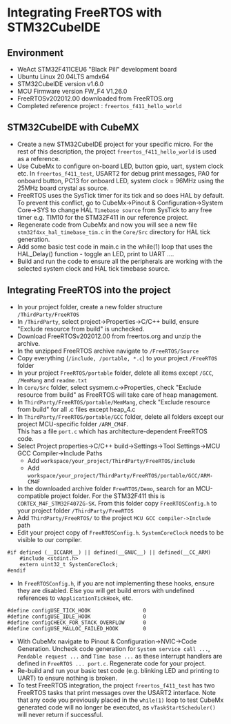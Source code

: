 # Integrating FreeRTOS with STM32CubeIDE

## Environment

* WeAct STM32F411CEU6 "Black Pill" development board
* Ubuntu Linux 20.04LTS amdx64
* STM32CubeIDE version v1.6.0
* MCU Firmware version FW_F4 V1.26.0
* FreeRTOSv202012.00 downloaded from FreeRTOS.org
* Completed reference project : `freertos_f411_hello_world`

## STM32CubeIDE with CubeMX

* Create a new STM32CubeIDE project for your specific micro. For the rest of this description,
the project `freertos_f411_hello_world` is used as a reference.
* Use CubeMx to configure on-board LED, button gpio, uart, system clock etc. In `freertos_f411_test`, USART2 for debug print messages, PA0 for onboard button, PC13 for onboard LED, system clock = 96MHz using the 25MHz board crystal as source.
* FreeRTOS uses the SysTick timer for its tick and so does HAL by default. To prevent this conflict, go to CubeMx->Pinout & Configuration->System Core->SYS to change HAL `Timebase source` from
SysTick to any free timer e.g. TIM10 for the STM32F411 in our reference project. 
* Regenerate code from CubeMx and now you will see a new file `stm32f4xx_hal_timebase_tim.c` in the 
`Core/Src` directory  for HAL tick generation.
* Add some basic test code in main.c in the while(1) loop that uses the HAL_Delay() function - toggle an LED, print to UART ....  
* Build and run the code to ensure all the peripherals are working with the selected system clock and HAL tick timebase source. 

## Integrating FreeRTOS into the project

* In your project folder, create a new folder structure `/ThirdParty/FreeRTOS`
* In `/ThirdParty`, select project->Properties->C/C++ build, ensure "Exclude resource from build" is unchecked.
* Download FreeRTOSv202012.00 from freertos.org and unzip the archive.
* In the unzipped FreeRTOS archive navigate to `/FreeRTOS/Source`
* Copy everything (`/include, /portable, *.c`) to your project `/FreeRTOS` folder
* In your project `FreeRTOS/portable` folder, delete all items except `/GCC`, `/MemMang` and `readme.txt`
* In `Core/Src` folder, select sysmem.c->Properties, check "Exclude resource from build" as FreeRTOS will take care of heap management.
* In `ThirdParty/FreeRTOS/portable/MemMang`, check "Exclude resource from build" for all .c files except
heap_4.c
* In `ThirdParty/FreeRTOS/portable/GCC` folder, delete all folders except our project MCU-specific folder `/ARM_CM4F`.  
This has a file `port.c` which has architecture-dependent FreeRTOS code.
* Select Project properties->C/C++ build->Settings->Tool Settings->MCU GCC Compiler->Include Paths
   * Add `workspace/your_project/ThirdParty/FreeRTOS/include`
   * Add `workspace/your_project/ThirdParty/FreeRTOS/portable/GCC/ARM-CM4F`
* In the downloaded archive folder `FreeRTOS/Demo`, search for an MCU-compatible project folder. For the STM32F411 this is `CORTEX_M4F_STM32F407ZG-SK`. From this folder copy `FreeRTOSConfig.h` to your project folder `/ThirdParty/FreeRTOS`
* Add `ThirdParty/FreeRTOS/` to the project `MCU GCC compiler->Include` path
* Edit your project copy of `FreeRTOSConfig.h`. `SystemCoreClock` needs to be visible to our compiler.
```
#if defined (__ICCARM__) || defined(__GNUC__) || defined(__CC_ARM)
    #include <stdint.h>
    extern uint32_t SystemCoreClock;
#endif
```
* In `FreeRTOSConfig.h`, if you are not implementing these hooks, ensure they are disabled. Else you will get build errors  with undefined references to `vApplicationTickHook`, etc.
```
#define configUSE_TICK_HOOK             	0
#define configUSE_IDLE_HOOK             	0
#define configCHECK_FOR_STACK_OVERFLOW		0
#define configUSE_MALLOC_FAILED_HOOK	  	0
```
* With CubeMx navigate to Pinout & Configuration->NVIC->Code Generation.
Uncheck code generation for `System service call ...`, `Pendable request ...` and `Time base ...` as 
these interrupt handlers are defined in `FreeRTOS ... port.c`. Regenerate code for your project.
* Re-build and run your basic test code (e.g. blinking LED and printing to UART) to ensure nothing is broken.
* To test FreeRTOS integration, the project `freertos_f411_test` 
has two FreeRTOS tasks that print messages over the USART2 interface. Note that any code you previously placed in the  `while(1)` loop to test CubeMx generated code will no longer be executed, as `vTaskStartScheduler()` will never return if successful.

	

